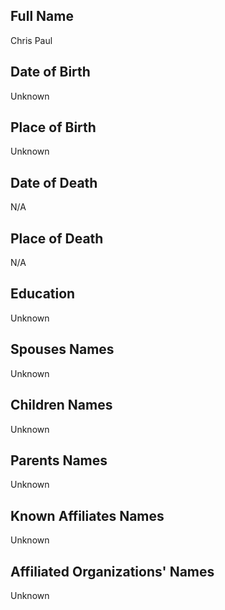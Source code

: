 ## Full Name
Chris Paul

## Date of Birth
Unknown

## Place of Birth
Unknown

## Date of Death
N/A

## Place of Death
N/A

## Education
Unknown

## Spouses Names
Unknown

## Children Names
Unknown

## Parents Names
Unknown

## Known Affiliates Names
Unknown

## Affiliated Organizations' Names
Unknown

